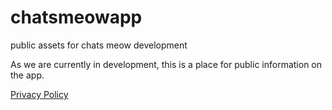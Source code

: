 # chatsmeowapp
public assets for chats meow development

As we are currently in development, this is a place for public information on the app.

[Privacy Policy
]([https://github.com/jmtasu/chatsmeow/blob/main/privacy-policy.html](https://github.com/jmtasu/chatsmeowapp/blob/main/privacy-policy.html)
)
